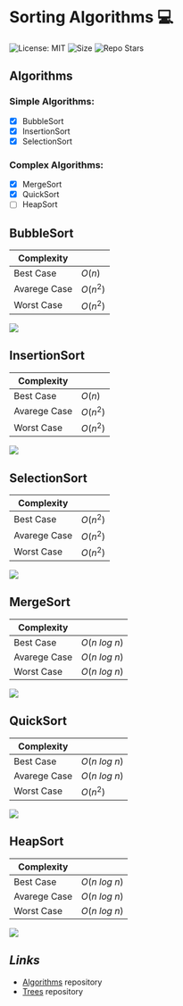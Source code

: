 # **Sorting Algorithms** 💻
![License: MIT](https://img.shields.io/github/license/henrisama/Sorting?color=green&label=License)
![Size](https://img.shields.io/github/repo-size/henrisama/Sorting?label=Size)
![Repo Stars](https://img.shields.io/github/stars/henrisama/Sorting?style=social)

## **Algorithms**
### Simple Algorithms:
- [x] BubbleSort
- [x] InsertionSort
- [x] SelectionSort

### Complex Algorithms:
- [x] MergeSort
- [x] QuickSort
- [ ] HeapSort

## **BubbleSort**
| Complexity |   |
|---|---|
| Best Case | $O(n)$ |
| Avarege Case | $O(n^2)$ |
| Worst Case | $O(n^2)$ |

![](https://upload.wikimedia.org/wikipedia/commons/c/c8/Bubble-sort-example-300px.gif)

## **InsertionSort**
| Complexity |   |
|---|---|
| Best Case | $O(n)$ |
| Avarege Case | $O(n^2)$ |
| Worst Case | $O(n^2)$ |

![](https://upload.wikimedia.org/wikipedia/commons/0/0f/Insertion-sort-example-300px.gif)

## **SelectionSort**
| Complexity |   |
|---|---|
| Best Case | $O(n^2)$ |
| Avarege Case | $O(n^2)$ |
| Worst Case | $O(n^2)$ |

![](https://upload.wikimedia.org/wikipedia/commons/9/94/Selection-Sort-Animation.gif)

## **MergeSort**
| Complexity |   |
|---|---|
| Best Case | $O(n$ $log$ $n)$ |
| Avarege Case | $O(n$ $log$ $n)$ |
| Worst Case | $O(n$ $log$ $n)$ |

![](https://upload.wikimedia.org/wikipedia/commons/c/cc/Merge-sort-example-300px.gif)

## **QuickSort**
| Complexity |   |
|---|---|
| Best Case | $O(n$ $log$ $n)$ |
| Avarege Case | $O(n$ $log$ $n)$ |
| Worst Case | $O(n^2)$ |

![](https://upload.wikimedia.org/wikipedia/commons/6/6a/Sorting_quicksort_anim.gif)

## **HeapSort**
| Complexity |   |
|---|---|
| Best Case | $O(n$ $log$ $n)$ |
| Avarege Case | $O(n$ $log$ $n)$ |
| Worst Case | $O(n$ $log$ $n)$ |

![](https://upload.wikimedia.org/wikipedia/commons/1/1b/Sorting_heapsort_anim.gif)

## *Links*
  - [Algorithms]([repository](https://github.com/henrisama/Algorithms)) repository
  - [Trees](https://github.com/henrisama/Trees) repository